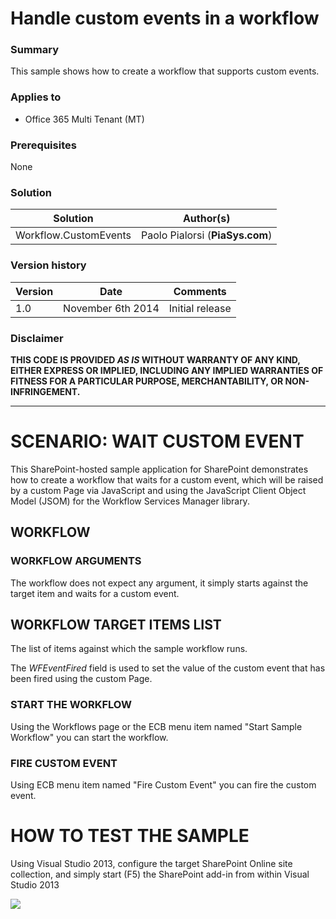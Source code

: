 # Handle custom events in a workflow #

### Summary ###
This sample shows how to create a workflow that supports custom events.

### Applies to ###
- Office 365 Multi Tenant (MT)

### Prerequisites ###
None

### Solution ###
Solution | Author(s)
---------|----------
Workflow.CustomEvents | Paolo Pialorsi (**PiaSys.com**)

### Version history ###
Version  | Date | Comments
---------| -----| --------
1.0  | November 6th 2014 | Initial release

### Disclaimer ###
**THIS CODE IS PROVIDED *AS IS* WITHOUT WARRANTY OF ANY KIND, EITHER EXPRESS OR IMPLIED, INCLUDING ANY IMPLIED WARRANTIES OF FITNESS FOR A PARTICULAR PURPOSE, MERCHANTABILITY, OR NON-INFRINGEMENT.**


----------

# SCENARIO: WAIT CUSTOM EVENT #
This SharePoint-hosted sample application for SharePoint demonstrates how to create a workflow that waits for a custom event, which will be raised by a custom Page via JavaScript and using the JavaScript Client Object Model (JSOM) for the Workflow Services Manager library.

## WORKFLOW ##
### WORKFLOW ARGUMENTS ###
The workflow does not expect any argument, it simply starts against the target item and waits for a custom event.

## WORKFLOW TARGET ITEMS LIST ###
The list of items against which the sample workflow runs.

The *WFEventFired* field is used to set the value of the custom event that has been fired using the custom Page.

### START THE WORKFLOW ###
Using the Workflows page or the ECB menu item named "Start Sample Workflow" you can start the workflow.

### FIRE CUSTOM EVENT ###
Using ECB menu item named "Fire Custom Event" you can fire the custom event.

# HOW TO TEST THE SAMPLE #
Using Visual Studio 2013, configure the target SharePoint Online site collection, and simply start (F5) the SharePoint add-in from within Visual Studio 2013


<img src="https://telemetry.sharepointpnp.com/pnp/samples/Workflow.CustomEvents" />